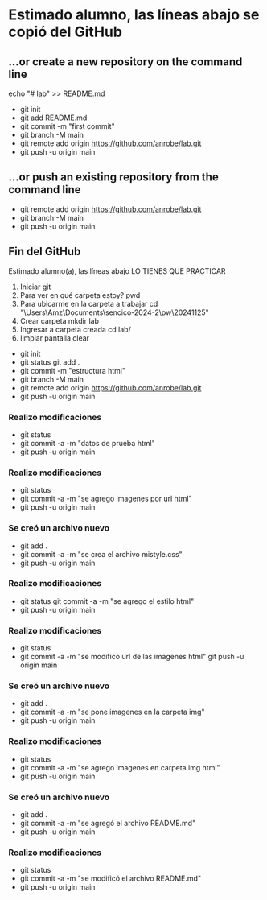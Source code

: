# Estimado alumno, las líneas abajo se copió del GitHub
## …or create a new repository on the command line 

echo "# lab" >> README.md 

- git init 
- git add README.md 
- git commit -m "first commit" 
- git branch -M main 
- git remote add origin https://github.com/anrobe/lab.git 
- git push -u origin main

## …or push an existing repository from the command line 

- git remote add origin https://github.com/anrobe/lab.git 
- git branch -M main 
- git push -u origin main

## Fin del GitHub

Estimado alumno(a), las líneas abajo LO TIENES QUE PRACTICAR
1. Iniciar git
1. Para ver en qué carpeta estoy? pwd
2. Para ubicarme en la carpeta a trabajar cd "\Users\Amz\Documents\sencico-2024-2\pw\20241125"
3. Crear carpeta mkdir lab
4. Ingresar a carpeta creada cd lab/
5. limpiar pantalla clear 

- git init 
- git status git add . 
- git commit -m "estructura html" 
- git branch -M main 
- git remote add origin https://github.com/anrobe/lab.git 
- git push -u origin main

### Realizo modificaciones 
- git status 
- git commit -a -m "datos de prueba html" 
- git push -u origin main

### Realizo modificaciones 
- git status 
- git commit -a -m "se agrego imagenes por url html" 
- git push -u origin main

### Se creó un archivo nuevo 
- git add . 
- git commit -a -m "se crea el archivo mistyle.css" 
- git push -u origin main

### Realizo modificaciones 
- git status git commit -a -m "se agrego el estilo html" 
- git push -u origin main

### Realizo modificaciones 
- git status 
- git commit -a -m "se modifico url de las imagenes html" git push -u origin main

### Se creó un archivo nuevo 
- git add . 
- git commit -a -m "se pone imagenes en la carpeta img" 
- git push -u origin main

### Realizo modificaciones 
- git status 
- git commit -a -m "se agrego imagenes en carpeta img html"
- git push -u origin main

### Se creó un archivo nuevo 
- git add . 
- git commit -a -m "se agregó el archivo README.md" 
- git push -u origin main

### Realizo modificaciones 
- git status 
- git commit -a -m "se modificó el archivo README.md" 
- git push -u origin main